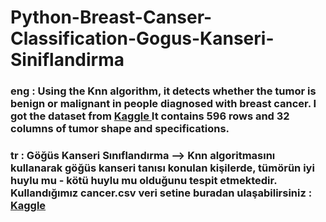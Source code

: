 # Python-Breast-Canser-Classification-Gogus-Kanseri-Siniflandirma

### eng : Using the Knn algorithm, it detects whether the tumor is benign or malignant in people diagnosed with breast cancer. I got the dataset from <a href="https://www.kaggle.com/uciml/breast-cancer-wisconsin-data">Kaggle </a> It contains 596 rows and 32 columns of tumor shape and specifications.</br> 
### tr : Göğüs Kanseri Sınıflandırma --> Knn algoritmasını kullanarak göğüs kanseri tanısı konulan kişilerde, tümörün iyi huylu mu - kötü huylu mu olduğunu tespit etmektedir. Kullandığımız cancer.csv veri setine buradan ulaşabilirsiniz : <a href="https://www.kaggle.com/uciml/breast-cancer-wisconsin-data">Kaggle</a>
